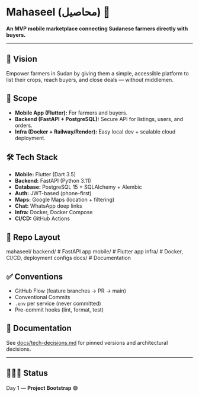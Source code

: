 # Mahaseel (محاصيل) 🌾

**An MVP mobile marketplace connecting Sudanese farmers directly with buyers.**

---

## 🚀 Vision
Empower farmers in Sudan by giving them a simple, accessible platform to list their crops, reach buyers, and close deals — without middlemen.

## 📱 Scope
- **Mobile App (Flutter):** For farmers and buyers.
- **Backend (FastAPI + PostgreSQL):** Secure API for listings, users, and orders.
- **Infra (Docker + Railway/Render):** Easy local dev + scalable cloud deployment.

## 🛠️ Tech Stack
- **Mobile:** Flutter (Dart 3.5)
- **Backend:** FastAPI (Python 3.11)
- **Database:** PostgreSQL 15 + SQLAlchemy + Alembic
- **Auth:** JWT-based (phone-first)
- **Maps:** Google Maps (location + filtering)
- **Chat:** WhatsApp deep links
- **Infra:** Docker, Docker Compose
- **CI/CD:** GitHub Actions

## 📂 Repo Layout
mahaseel/
backend/ # FastAPI app
mobile/ # Flutter app
infra/ # Docker, CI/CD, deployment configs
docs/ # Documentation

## ✅ Conventions
- GitHub Flow (feature branches → PR → main)
- Conventional Commits
- `.env` per service (never committed)
- Pre-commit hooks (lint, format, test)

## 📖 Documentation
See [docs/tech-decisions.md](docs/tech-decisions.md) for pinned versions and architectural decisions.

---

## 👩🏽‍🌾 Status
Day 1 — **Project Bootstrap** 🟢
